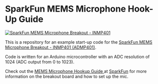 SparkFun MEMS Microphone Hook-Up Guide
===================================================

[![SparkFun MEMS Microphone Breakout - INMP401](https://cdn.sparkfun.com/assets/learn_tutorials/2/9/7/ArduinoSensorCloseup1.jpg)](https://learn.sparkfun.com/tutorials/mems-microphone-hookup-guide)

This is a repository for an example start-up code for the [SparkFun MEMS Microphone Breakout - INMP401 (ADMP401)](https://www.sparkfun.com/products/9868).

Code is written for an Arduino microcontroller with an ADC resolution of 1024 (ADC output from 0 to 1023).

Check out the [MEMS Microphone Hookup Guide
](https://learn.sparkfun.com/tutorials/mems-microphone-hookup-guide) at [SparkFun](https://www.sparkfun.com) for more information on the breakout board and how to set up the mic.
